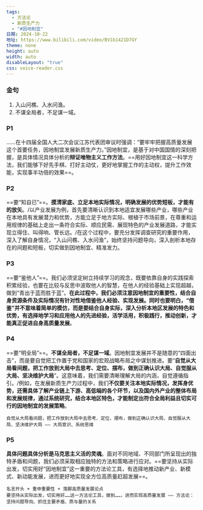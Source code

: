 ```yaml
---
tags:
  - 方法论
  - 新质生产力
  - "#因地制宜"
日期: 2024-10-22
地址: https://www.bilibili.com/video/BV1b1421D7GY
theme: none
height: auto
width: auto
disableLayout: "true"
css: voice-reader.css
---
```


### 金句

1. 入山问樵、入水问渔。
2. 不谋全局者，不足谋一域。

### P1

……在十四届全国人大二次会议江苏代表团审议时强调：“要牢牢把握高质量发展这个首要任务，因地制宜发展新质生产力。”因地制宜，是基于对中国国情的深刻把握，是具体情况具体分析的**辩证唯物主义工作方法**。==用好因地制宜这一科学方法，我们能够下好先手棋、打好主动仗，更好地掌握工作的主动权，提升工作效能，实现事半功倍的效果==。

	
### P2

==要“知自已”==。**摸清家底、立足本地实际情况，明确发展的优势短板，才能有的放矢**。/以产业发展为例，首先要清晰认识到本地适宜发展哪些产业，哪些产业在本地具有发展潜力和优势，方能立足于地方实际、根植于市场前景，在尊重和运用规律的基础上走出一条符合实际、顺应民需、展现特色的产业发展道路，才能实现立得住、叫得响、管长远。/在这个过程中，要充分发挥调查研究的重要作用，深入了解自身情况，“入山问樵、入水问渔”，始终坚持问题导向，深入剖析本地存在的间题和短板，切实做到因地制宜、精准发力。

	 
### P3

==要“鉴他人”==。我们必须坚定树立持续学习的观念，既要依靠自身的实践探索积累经验，也要在比较与反思中波取他人的智慧，在他人的经验基础上实现超越，做到“青出于蓝而胜于蓝”。**在此过程中，我们必须注意因地制宜的重要性，结合自身资源条件及实际情况有针对性地借鉴他人经验、实现发展。同时也要明白，“借鉴”并不意味着简单的模仿，而是要结合自身实际，深入分析本地区发展的特色和优势，有选择地学习和应用他人的先进经验，活学活用，积极践行，推动创新，才能真正促进自身高质量发展**。

	
### P4

==要“明全局”==。**不谋全局者，不足谋一域**。因地制宜发展并不是随意的“四面出击”，而是要自觉把工作置于党和国家的宏观战略布局之中谋划推进。要“**自觉从大局看间题，把工作放到大局中去思考、定位、摆布，做到正确认识大局、自觉服从大局、坚决维护大局**”。这意味着，我们需要清晰理解大局的内涵，自觉遵循指引。/例如，在发展新质生产力过程中，我们**不仅要关注本地实际情况，发挥身优势，还需具体了解产业链上下游、高低端的各个环节，以及国内外产业的整体布局和发展规律，通过系统研究，结合本地区特色，才能制定出符合全局利益且切实可行的因地制宜的发展策略**。

	自觉从大局看间题，把工作放到大局中去思考、定位、摆布，做到正确认识大局、自觉服从大局、坚决维护大局 —— 大局意识、系统思维
### P5

**具体问题具体分析是马克思主义活的灵魂**。面对不同地域、不同部门所呈现出的独特矛盾和间题，我们必须采取相应独特的方法和策略进行应对。==要坚持从实际出发，切实用好“因地制宜”这一重要的方法论工具，有选择地推动新产业、新模式、新动能发展，进而更好地实现全方位高质量赶超发展==。

	名言开头 + 重申重要性 + 落脚高质量发展论点
	要坚持从实际出发，切实用好……这一方法论工具，做到……，进而实现高质量发展 —— 方法论：坚持问题导向、抓住主要矛盾、质与量的关系


